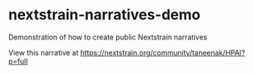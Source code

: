 # nextstrain-narratives-demo
Demonstration of how to create public Nextstrain narratives

View this narrative at https://nextstrain.org/community/taneenak/HPAI?p=full
